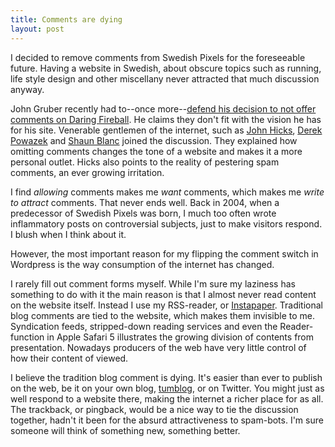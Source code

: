 ```yaml
---
title: Comments are dying
layout: post
---
```


I decided to remove comments from Swedish Pixels for the foreseeable future. Having a website in Swedish, about obscure topics such as running, life style design and other miscellany never attracted that much discussion anyway.

John Gruber recently had to--once more--[defend his decision to not offer comments on Daring Fireball][1]. He claims they don't fit with the vision he has for his site. Venerable gentlemen of the internet, such as [John Hicks][3], [Derek Powazek][2] and [Shaun Blanc][4] joined the discussion. They explained how omitting comments changes the tone of a website and makes it a more personal outlet. Hicks also points to the reality of pestering spam comments, an ever growing irritation.

I find *allowing* comments makes me *want* comments, which makes me *write to attract* comments. That never ends well. Back in 2004, when a predecessor of Swedish Pixels was born, I much too often wrote inflammatory posts on controversial subjects, just to make visitors respond. I blush when I think about it.

However, the most important reason for my flipping the comment switch in Wordpress is the way consumption of the internet has changed.

I rarely fill out comment forms myself. While I'm sure my laziness has something to do with it the main reason is that I almost never read content on the website itself. Instead I use my RSS-reader, or [Instapaper][5]. Traditional blog comments are tied to the website, which makes them invisible to me. Syndication feeds, stripped-down reading services and even the Reader-function in Apple Safari 5 illustrates the growing division of contents from presentation. Nowadays producers of the web have very little control of how their content of viewed.

I believe the tradition blog comment is dying. It's easier than ever to publish on the web, be it on your own blog, [tumblog][6], or on Twitter. You might just as well respond to a website there, making the internet a richer place for as all. The trackback, or pingback, would be a nice way to tie the discussion together, hadn't it been for the absurd attractiveness to spam-bots. I'm sure someone will think of something new, something better.

[1]: http://daringfireball.net/2010/06/whats_fair
[2]: http://powazek.com/posts/2463
[3]: http://hicksdesign.co.uk/journal/comments
[4]: http://shawnblanc.net/2010/06/comments/
[5]: http://instapaper.com
[6]: http://tumblr.com